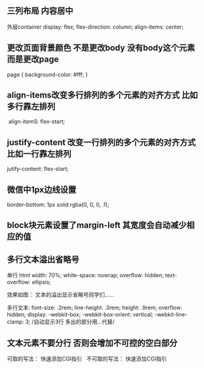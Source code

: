## 三列布局 内容居中
  外层container
    display: flex;
    flex-direction: column;
    align-items: center;

## 更改页面背景颜色 不是更改body 没有body这个元素 而是更改page
page {
  background-color: #fff;
}

## align-items改变多行排列的多个元素的对齐方式 比如多行靠左排列
  align-itemS: flex-start;

## justify-content 改变一行排列的多个元素的对齐方式 比如一行靠左排列
  jutify-content: flex-start;

## 微信中1px边线设置
border-bottom: 1px solid rgba(0, 0, 0, .1);

## block块元素设置了margin-left 其宽度会自动减少相应的值

## 多行文本溢出省略号
单行 html
    width: 70%;
    white-space: nowrap;
    overflow: hidden;
    text-overflow: ellipsis;

效果如图： 文本的溢出显示省略号同学们......

多行文本: font-size: .2rem; line-height: .3rem; height: .9rem; overflow: hidden; display: -webkit-box; -webkit-box-orient: vertical; -webkit-line-clamp: 3; /自动显示3行 多出的部分用...代替/

## 文本元素不要分行 否则会增加不可控的空白部分
可取的写法：
<text class='add-title p'>快速添加CGI指引</text>  
不可取的写法：
<text class='add-title p'>
  快速添加CGI指引
</text>
